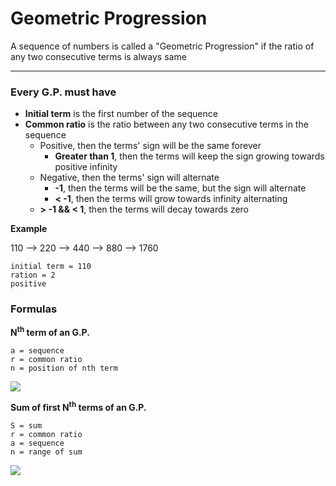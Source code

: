 # Geometric Progression

A sequence of numbers is called a "Geometric Progression" if the ratio of any two consecutive terms is always same

* * *

### Every G.P. must have

- **Initial term** is the first number of the sequence
- **Common ratio** is the ratio between any two consecutive terms in the sequence
    * Positive, then the terms' sign will be the same forever
        * **Greater than 1**, then the terms will keep the sign growing towards positive infinity
    * Negative, then the terms' sign will alternate
        * **-1**, then the terms will be the same, but the sign will alternate
        * **< -1**, then the terms will grow towards infinity alternating
    * **> -1 && < 1**, then the terms will decay towards zero

**Example**

110 --> 220 --> 440 --> 880 --> 1760

```
initial term = 110
ration = 2
positive
```

### Formulas

**N<sup>th</sup> term of an G.P.**

```
a = sequence
r = common ratio
n = position of nth term
```

![](https://quicklatex.com/cache3/bf/ql_685f434b557878557322fd4bd63690bf_l3.png)

**Sum of first N<sup>th</sup> terms of an G.P.**

```
S = sum
r = common ratio
a = sequence
n = range of sum
```

![](https://quicklatex.com/cache3/0c/ql_9c45627fa9251129981c7e27cb485d0c_l3.png)
